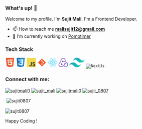 ### What's up! 👋

Welcome to my profile.
I'm **Sujit Mali**. I'm a Frontend Developer.

- 📫 How to reach me **malisujit12@gmail.com**
- 🔭 I’m currently working on [Pomotimer](https://pomotimer.com/)

### Tech Stack

<code><img height="30" src="https://raw.githubusercontent.com/Sujit0807/Sujit0807/master/assets/html5-original.svg" alt="HTML5"></code>
<code><img height="30" src="https://raw.githubusercontent.com/Sujit0807/Sujit0807/master/assets/css3-original.svg" alt="CSS3"></code>
<code><img height="30" src="https://raw.githubusercontent.com/Sujit0807/Sujit0807/master/assets/javascript-original.svg" alt="Javascript"></code>
<code><img height="30" src="https://raw.githubusercontent.com/Sujit0807/Sujit0807/master/assets/git.svg" alt="Git"></code>
<code><img height="30" src="https://raw.githubusercontent.com/Sujit0807/Sujit0807/master/assets/react-original.svg" alt="React"></code>
<code><img height="30" src="https://raw.githubusercontent.com/Sujit0807/Sujit0807/master/assets/redux-original.svg" alt="Redux"></code>
<code><img height="30" src="https://raw.githubusercontent.com/Sujit0807/Sujit0807/master/assets/tailwindcss.svg" alt="Tailwind CSS"></code>
<code><img height="30" src="https://raw.githubusercontent.com/Sujit0807/Sujit0807/master/assets/nextjs.svg" alt="NextJs"></code>

<h3 align="left">Connect with me:</h3>
<p align="left">
<a href="https://twitter.com/sujitmali0" target="blank"><img align="center" src="https://raw.githubusercontent.com/rahuldkjain/github-profile-readme-generator/master/src/images/icons/Social/twitter.svg" alt="sujitmali0" height="30" width="40" /></a>
<a href="https://dev.to/sujit_mali" target="blank"><img align="center" src="https://raw.githubusercontent.com/rahuldkjain/github-profile-readme-generator/master/src/images/icons/Social/devto.svg" alt="sujit_mali" height="30" width="40" /></a>
<a href="https://linkedin.com/in/sujitmali0" target="blank"><img align="center" src="https://raw.githubusercontent.com/rahuldkjain/github-profile-readme-generator/master/src/images/icons/Social/linked-in-alt.svg" alt="sujitmali0" height="30" width="40" /></a>
<a href="https://instagram.com/sujit_0807" target="blank"><img align="center" src="https://raw.githubusercontent.com/rahuldkjain/github-profile-readme-generator/master/src/images/icons/Social/instagram.svg" alt="sujit_0807" height="30" width="40" /></a>
</p>


<p>&nbsp;<img align="center" src="https://github-readme-stats.vercel.app/api?username=sujit0807&show_icons=true&locale=en" alt="sujit0807" /></p>

<p><img align="center" src="https://github-readme-streak-stats.herokuapp.com/?user=sujit0807&" alt="sujit0807" /></p>

Happy Coding !
